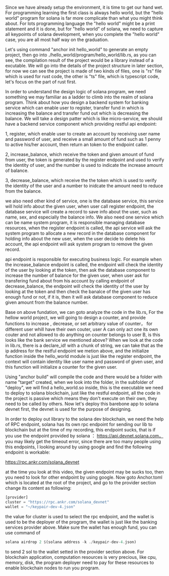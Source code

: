Since we have already setup the environment, it is time to get our hand wet. For programming learning the first class is always hello world, but the "hello world" program for solana is far more complicate than what you might think about.
For lots programming language the "hello world" might be a print statement and it is done, but for "hello world" of solana, we need to capture all keypoints of solana development, when you complete the "hello world" case, you are all most
half way on the graduation.

Let's using command "anchor init hello_world" to generate an empty project, then go into ./hello_world/program/hello_world/lib.rs, as you can see, the compilation result of the project would be a library instead of a excutable. We will go into
the details of the project structure in later section, for now we can see the project is made of two kinds of files, one is "rs" file which is used for rust code, the other is "ts" file, which is typescript code, let's focus on the part of
rust first.

In order to understand the design logic of solana program, we need something we may familiar as a ladder to climb into the realm of solana program. Think about how you design a backend system for banking service which can enable user to
register, transfer fund in which is increasing the balance and transfer fund out which is decreasing the balance. We will take a design patter which is like micro-service, we should have a backend service component which providing restful
api endpoint:

1, register, which enable user to create an account by receiving user name and password of user, and receive a small amount of fund such as 1 penny to active his/her account, then return an token to the endpoint caller.

2, increase_balance, which receive the token and given amount of fund from user, the token is generated by the register endpoint and used to verify the identity of user, and the number is used to indicate the increase amount of balance.

3, decrease_balance, which receive the the token which is used to verify the identity of the user and a number to inidcate the amount need to reduce from the balance.

we also need other kind of service, one is the database service, this service will hold info about the given user, when user call register endpoint, the database service will create a record to save info about the user, such as name,
sex, and especially the balance info. We also need one service which can be name system program, it is responsible managing database resources, when the register endpoint is called, the api service will ask the system program to allocate
a new record in the database component for holding info about the new user, when the user decide to delete his account, the api endpoint will ask system program to remove the given record.

api endpoint is responsible for executing business logic. For example when the increase_balance endpoint is called, the endpoint will check the identity of the user by looking at the token, then ask the database component to increase the
number of balance for the given user, when user ask for transfering fund about from his account by calling endpoint of decrease_balance, the endpoint will check the identity of the user by looking at the token and then check the banalce of
the given user has enough fund or not, if it is, then it will ask database component to reduce given amount from the balance number.

Base on above fundation, we can goto analyze the code in the lib.rs, For the hellow world project, we will going to design a counter, and provide functions to increase , decrease, or set arbitrary value of counter， for different user whill
have their own couter, user A can only act one its own couter and not allowed to do anything on counter belongs to user B, is this looks like the bank service we mentioned above? When we look at the code in lib.rs, there is a declare_id! with
a chunk of string, we can take that as the ip address for the restful endpoint we metion above, and the initialize function inside the hello_world module is just like the register endpoint, the context will contain identity like user name 
and password of given user, and this function will initialize a counter for the given user.

Using "anchor build" will compile the code and there would be a folder with name "target" created, when we look into the folder, in the subfolder of "deploy", we will find a hello_world.so inside, this is the executable we need to deploy 
to solana blockchain, just like the restful endpoint, all the code in the project is passive which means they don't execute on their own, they need to be called by others. Now let's deploy this barebone app to solana devnet first, the 
devnet is used for the purpose of designing.

In order to deploy out library to the solana dev blockchain, we need the help of RPC endpoint, solana has its own rpc endpoint for sending our lib to blockchain but at the time of my recording, this endpoint sucks, that is if you use the
endpoint provided by solana ： https://api.devnet.solana.com， you may likely get the timeout error, since there are too many people using this endpoints, I looking around by using google and find the following endpoint is workable:

https://rpc.ankr.com/solana_devnet

at the time you look at this video, the given endpoint may be sucks too, then you need to look for other endpoint by using google. Now goto Anchor.toml which is located at the root of the project, and go to the provider section change its 
content as following:

```rs
[provider]
cluster = "https://rpc.ankr.com/solana_devnet"
wallet = "~/keypair-dev-4.json"
```
the value for cluster is used to select the rpc endpoint, and the wallet is used to be the deployer of the program, the wallet is just like the banking services provider above. Make sure the wallet has enough fund, you can use command of

```rs
solana airdrop 2 $(solana address -k ./keypair-dev-4.json)
```

to send 2 sol to the wallet setted in the provider section above. For blockchain application, computation resources is very precious, like cpu, memory, disk, the program deployer need to pay for these resources to enable blockchain nodes to
run you program.
